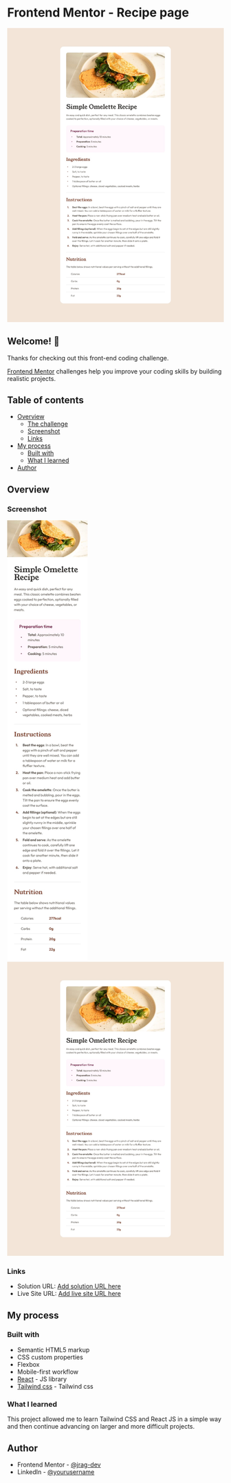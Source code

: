 # Frontend Mentor - Recipe page

![Design preview for the Recipe page coding challenge](./public/design/desktop-design.jpg)

## Welcome! 👋

Thanks for checking out this front-end coding challenge.

[Frontend Mentor](https://www.frontendmentor.io) challenges help you improve your coding skills by building realistic projects.

## Table of contents

- [Overview](#overview)
  - [The challenge](#the-challenge)
  - [Screenshot](#screenshot)
  - [Links](#links)
- [My process](#my-process)
  - [Built with](#built-with)
  - [What I learned](#what-i-learned)
- [Author](#author)

## Overview

### Screenshot

![](./public/design/mobile-design.jpg)
![](./public/design/desktop-design.jpg)


### Links

- Solution URL: [Add solution URL here](https://your-solution-url.com)
- Live Site URL: [Add live site URL here](https://your-live-site-url.com)

## My process

### Built with

- Semantic HTML5 markup
- CSS custom properties
- Flexbox
- Mobile-first workflow
- [React](https://reactjs.org/) - JS library
- [Tailwind css](https://tailwindcss.com/) - Tailwind css

### What I learned

This project allowed me to learn Tailwind CSS and React JS in a simple way and then continue advancing on larger and more difficult projects.

## Author

- Frontend Mentor - [@jrag-dev](https://www.frontendmentor.io/profile/jrag-dev)
- LinkedIn - [@yourusername](https://www.linkedin.com/in/jrag-dev/)